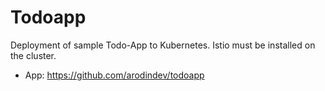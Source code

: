 # Todoapp

Deployment of sample Todo-App to Kubernetes. Istio must be installed on the cluster.

* App: https://github.com/arodindev/todoapp